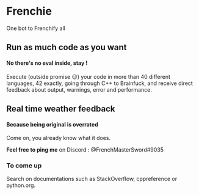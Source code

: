# Frenchie

One bot to Frenchify all

## Run as much code as you want
#### No there's no eval inside, stay !

Execute (outside promise 😉) your code in more than 40 different languages, 42 exactly, going through C++ to Brainfuck, and receive direct feedback about output, warnings, error and performance.

## Real time weather feedback
#### Because being original is overrated

Come on, you already know what it does.

**Feel free to ping me** on Discord : @FrenchMasterSword#9035

### To come up

Search on documentations such as StackOverflow, cppreference or python.org.
